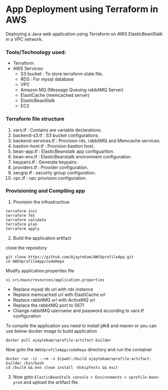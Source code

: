 # App Deployment using Terraform in AWS   

Deploying a Java web application using Terraform on AWS ElasticBeanStalk in a VPC network.   

### Tools/Technology used:      

- Terraform  
- AWS Services: 
    - S3 bucket : To store terraform state file.   
    - RDS : For mysql database   
    - VPC   
    - Amazon MQ (Message Queuing rabbitMQ Server) 
    - ElastiCache (memcached server)
    - ElasticBeanStalk 
    - EC2 

### Terraform file structure   

1. vars.tf : Contains are variable declarations.    
2. backend-s3.tf : S3 bucket configurations.   
3. backend-services.tf : Provision rds, rabbitMQ and Memcache services.   
4. bastion-host.tf : Provision bastion host.  
5. bean-app.tf : ElasticBeanstalk app configuartion.  
6. bean-env.tf :  ElasticBeanstalk environment configuration.    
7. keypairs.tf : Generate keypairs.    
8. providers.tf : Provider configuration.  
9. secgrp.tf : security group configuration.  
10. vpc.tf :  vpc provision configuration.    

### Provisioning and Compiling app 

1. Provision the infrastructrue  

```
terraform init
terraform fmt
terraform validate 
terraform plan
terraform apply
```  

2. Build the application artifact 

close the repository  

```
git clone https://github.com/Ajaytekam/AWSVprofileApp.git
cd AWSVprofileApp/codeRepo
```

Modify application.properties file 

```
vi src/main/resources/application.properties    
```  

* Replace mysql db url with rds instance 
* Replace memcached url with ElastiCache url 
* Replace rabbitMQ url with ActiveMQ url 
* Replace the rabbitMQ port to 5671
* Change rabbitMQ username and password according to vars.tf configuration     

To compile the application you need to install jdk8 and maven or you can use below docker image to build application  

```
docker pull ajaytekam/vprofile-artifact-builder  
```  

Now goto the `AWSVprofileApp/codeRepo` directory and run the container 

```
docker run -it --rm -v $(pwd):/build ajaytekam/vprofile-artifact-builder /bin/bash
cd /build && mvn clean install -DskipTests && exit
```

3. Now goto `ElasticBeanStalk console > Environments > vprofile-bean-prod` 
and upload the artifact file. 

